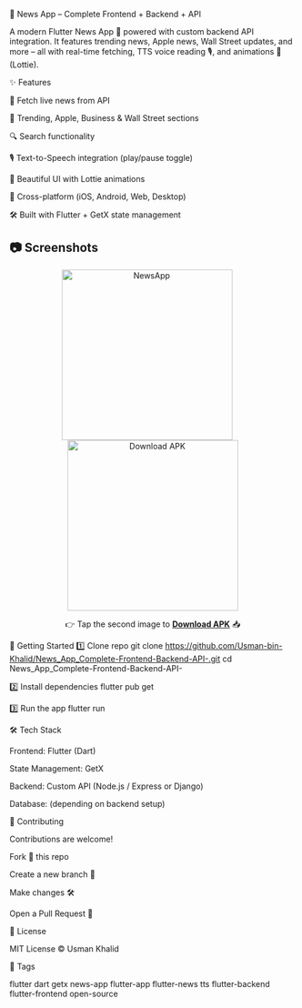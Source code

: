 📱 News App – Complete Frontend + Backend + API

A modern Flutter News App 📰 powered with custom backend API integration.
It features trending news, Apple news, Wall Street updates, and more – all with real-time fetching, TTS voice reading 🎙️, and animations 🌊 (Lottie).

✨ Features

📡 Fetch live news from API

📰 Trending, Apple, Business & Wall Street sections

🔍 Search functionality

🎙️ Text-to-Speech integration (play/pause toggle)

🎨 Beautiful UI with Lottie animations

📱 Cross-platform (iOS, Android, Web, Desktop)

🛠️ Built with Flutter + GetX state management

## 📷 Screenshots  

<p align="center">
  <img src="https://github.com/user-attachments/assets/c13455e6-46fc-4618-8975-14567e062838" alt="NewsApp" width="300" style="margin-right: 20px;"/>
  
  <a href="https://github.com/Usman-bin-Khalid/News_App_Complete-Frontend-Backend-API-/releases/download/1.0.0/News.App.apk">
    <img src="https://github.com/user-attachments/assets/719f1445-d514-4194-91c5-4e4aaf456d35" alt="Download APK" width="300"/>
  </a>
</p>

<p align="center">
  👉 Tap the second image to <a href="https://github.com/Usman-bin-Khalid/News_App_Complete-Frontend-Backend-API-/releases/download/1.0.0/News.App.apk"><b>Download APK</b></a> 📥
</p>


🚀 Getting Started
1️⃣ Clone repo
git clone https://github.com/Usman-bin-Khalid/News_App_Complete-Frontend-Backend-API-.git
cd News_App_Complete-Frontend-Backend-API-

2️⃣ Install dependencies
flutter pub get

3️⃣ Run the app
flutter run

🛠️ Tech Stack

Frontend: Flutter (Dart)

State Management: GetX

Backend: Custom API (Node.js / Express or Django)

Database: (depending on backend setup)

🤝 Contributing

Contributions are welcome!

Fork 🍴 this repo

Create a new branch 🌱

Make changes 🛠️

Open a Pull Request 🚀

📜 License

MIT License © Usman Khalid

🔖 Tags

flutter dart getx news-app flutter-app flutter-news tts flutter-backend flutter-frontend open-source
